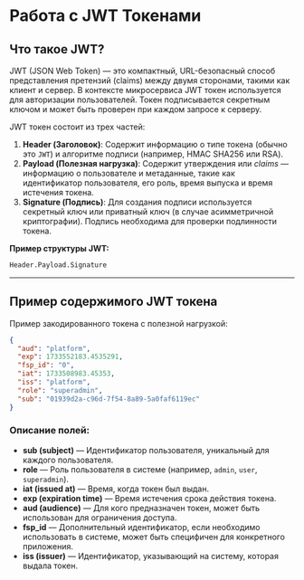 # **Работа с JWT Токенами**

## **Что такое JWT?**

JWT (JSON Web Token) — это компактный, URL-безопасный способ представления претензий (claims) между двумя сторонами, такими как клиент и сервер. В контексте микросервиса JWT токен используется для авторизации пользователей. Токен подписывается секретным ключом и может быть проверен при каждом запросе к серверу.

JWT токен состоит из трех частей:

1. **Header (Заголовок)**: Содержит информацию о типе токена (обычно это `JWT`) и алгоритме подписи (например, HMAC SHA256 или RSA).
2. **Payload (Полезная нагрузка)**: Содержит утверждения или *claims* — информацию о пользователе и метаданные, такие как идентификатор пользователя, его роль, время выпуска и время истечения токена.
3. **Signature (Подпись)**: Для создания подписи используется секретный ключ или приватный ключ (в случае асимметричной криптографии). Подпись необходима для проверки подлинности токена.

**Пример структуры JWT:**

```txt
Header.Payload.Signature
```

---

## **Пример содержимого JWT токена**

Пример закодированного токена с полезной нагрузкой:

```json
{
  "aud": "platform",
  "exp": 1733552183.4535291,
  "fsp_id": "0",
  "iat": 1733508983.45353,
  "iss": "platform",
  "role": "superadmin",
  "sub": "01939d2a-c96d-7f54-8a89-5a0faf6119ec"
}

```

### **Описание полей:**

- **sub (subject)** — Идентификатор пользователя, уникальный для каждого пользователя.
- **role** — Роль пользователя в системе (например, `admin`, `user`, `superadmin`).
- **iat (issued at)** — Время, когда токен был выдан.
- **exp (expiration time)** — Время истечения срока действия токена.
- **aud (audience)** — Для кого предназначен токен, может быть использован для ограничения доступа.
- **fsp_id** — Дополнительный идентификатор, если необходимо использовать в системе, может быть специфичен для конкретного приложения.
- **iss (issuer)** — Идентификатор, указывающий на систему, которая выдала токен.

